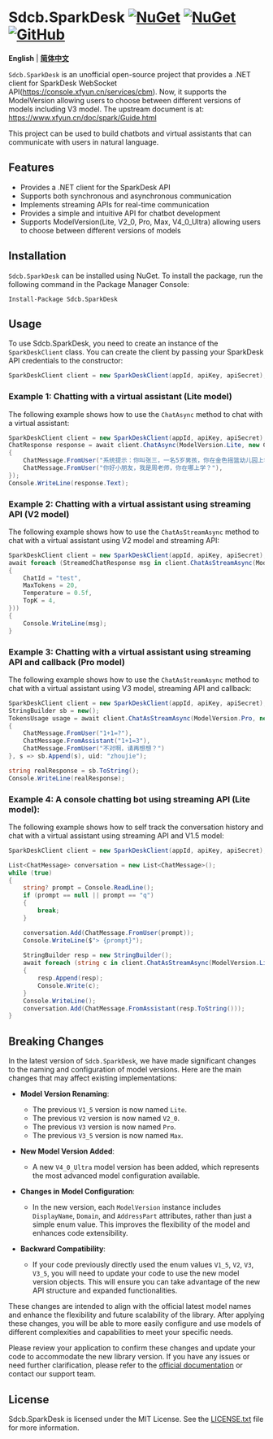 # Sdcb.SparkDesk [![NuGet](https://img.shields.io/nuget/v/Sdcb.SparkDesk.svg?style=flat-square&label=nuget)](https://www.nuget.org/packages/Sdcb.SparkDesk/) [![NuGet](https://img.shields.io/nuget/dt/Sdcb.SparkDesk.svg?style=flat-square)](https://www.nuget.org/packages/Sdcb.SparkDesk/) [![GitHub](https://img.shields.io/github/license/sdcb/Sdcb.SparkDesk.svg?style=flat-square&label=license)](https://github.com/sdcb/Sdcb.SparkDesk/blob/master/LICENSE.txt)

**English** | **[简体中文](README.md)**

`Sdcb.SparkDesk` is an unofficial open-source project that provides a .NET client for SparkDesk WebSocket API(https://console.xfyun.cn/services/cbm). Now, it supports the ModelVersion allowing users to choose between different versions of models including V3 model. The upstream document is at: https://www.xfyun.cn/doc/spark/Guide.html

This project can be used to build chatbots and virtual assistants that can communicate with users in natural language.

## Features

- Provides a .NET client for the SparkDesk API
- Supports both synchronous and asynchronous communication
- Implements streaming APIs for real-time communication
- Provides a simple and intuitive API for chatbot development
- Supports ModelVersion(Lite, V2_0, Pro, Max, V4_0_Ultra) allowing users to choose between different versions of models

## Installation

`Sdcb.SparkDesk` can be installed using NuGet. To install the package, run the following command in the Package Manager Console:

```
Install-Package Sdcb.SparkDesk
```

## Usage

To use Sdcb.SparkDesk, you need to create an instance of the `SparkDeskClient` class. You can create the client by passing your SparkDesk API credentials to the constructor:

```csharp
SparkDeskClient client = new SparkDeskClient(appId, apiKey, apiSecret);
```

### Example 1: Chatting with a virtual assistant (Lite model)

The following example shows how to use the `ChatAsync` method to chat with a virtual assistant:

```csharp
SparkDeskClient client = new SparkDeskClient(appId, apiKey, apiSecret);
ChatResponse response = await client.ChatAsync(ModelVersion.Lite, new ChatMessage[] 
{
    ChatMessage.FromUser("系统提示：你叫张三，一名5岁男孩，你在金色摇篮幼儿园上学，你的妈妈叫李四，是一名工程师"),
    ChatMessage.FromUser("你好小朋友，我是周老师，你在哪上学？"),
});
Console.WriteLine(response.Text);
```

### Example 2: Chatting with a virtual assistant using streaming API (V2 model)

The following example shows how to use the `ChatAsStreamAsync` method to chat with a virtual assistant using V2 model and streaming API:

```csharp
SparkDeskClient client = new SparkDeskClient(appId, apiKey, apiSecret);
await foreach (StreamedChatResponse msg in client.ChatAsStreamAsync(ModelVersion.V2_0, new ChatMessage[] { ChatMessage.FromUser("湖南的省会在哪？") }, new ChatRequestParameters
{
    ChatId = "test",
    MaxTokens = 20,
    Temperature = 0.5f,
    TopK = 4,
}))
{
    Console.WriteLine(msg);
}
```

### Example 3: Chatting with a virtual assistant using streaming API and callback (Pro model)

The following example shows how to use the `ChatAsStreamAsync` method to chat with a virtual assistant using V3 model, streaming API and callback:

```csharp
SparkDeskClient client = new SparkDeskClient(appId, apiKey, apiSecret);
StringBuilder sb = new();
TokensUsage usage = await client.ChatAsStreamAsync(ModelVersion.Pro, new ChatMessage[] 
{ 
    ChatMessage.FromUser("1+1=?"),
    ChatMessage.FromAssistant("1+1=3"),
    ChatMessage.FromUser("不对啊，请再想想？")
}, s => sb.Append(s), uid: "zhoujie");

string realResponse = sb.ToString();
Console.WriteLine(realResponse);
```

### Example 4: A console chatting bot using streaming API (Lite model):

The following example shows how to self track the conversation history and chat with a virtual assistant using streaming API and V1.5 model:

```csharp
SparkDeskClient client = new SparkDeskClient(appId, apiKey, apiSecret);

List<ChatMessage> conversation = new List<ChatMessage>();
while (true)
{
    string? prompt = Console.ReadLine();
    if (prompt == null || prompt == "q")
    {
        break;
    }

    conversation.Add(ChatMessage.FromUser(prompt));
    Console.WriteLine($"> {prompt}");
    
    StringBuilder resp = new StringBuilder();
    await foreach (string c in client.ChatAsStreamAsync(ModelVersion.Lite, conversation.ToArray()))
    {
        resp.Append(resp);
        Console.Write(c);
    }
    Console.WriteLine();
    conversation.Add(ChatMessage.FromAssistant(resp.ToString()));
}
```

## Breaking Changes

In the latest version of `Sdcb.SparkDesk`, we have made significant changes to the naming and configuration of model versions. Here are the main changes that may affect existing implementations:

- **Model Version Renaming**:
  - The previous `V1_5` version is now named `Lite`.
  - The previous `V2` version is now named `V2_0`.
  - The previous `V3` version is now named `Pro`.
  - The previous `V3_5` version is now named `Max`.

- **New Model Version Added**:
  - A new `V4_0_Ultra` model version has been added, which represents the most advanced model configuration available.

- **Changes in Model Configuration**:
  - In the new version, each `ModelVersion` instance includes `DisplayName`, `Domain`, and `AddressPart` attributes, rather than just a simple enum value. This improves the flexibility of the model and enhances code extensibility.

- **Backward Compatibility**:
  - If your code previously directly used the enum values `V1_5`, `V2`, `V3`, `V3_5`, you will need to update your code to use the new model version objects. This will ensure you can take advantage of the new API structure and expanded functionalities.

These changes are intended to align with the official latest model names and enhance the flexibility and future scalability of the library. After applying these changes, you will be able to more easily configure and use models of different complexities and capabilities to meet your specific needs.

Please review your application to confirm these changes and update your code to accommodate the new library version. If you have any issues or need further clarification, please refer to the [official documentation](https://www.xfyun.cn/doc/spark/Web.html) or contact our support team.

## License

Sdcb.SparkDesk is licensed under the MIT License. See the [LICENSE.txt](LICENSE.txt) file for more information.
